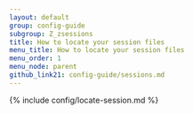 ```yaml
---
layout: default
group: config-guide
subgroup: Z_zsessions
title: How to locate your session files
menu_title: How to locate your session files
menu_order: 1
menu_node: parent
github_link21: config-guide/sessions.md
---
```


{% include config/locate-session.md %}